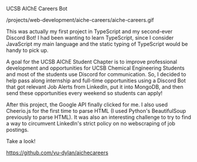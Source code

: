 UCSB AIChE Careers Bot

/projects/web-development/aiche-careers/aiche-careers.gif

This was actually my first project in TypeScript and my second-ever Discord Bot! I had been wanting to learn TypeScript, since I consider JavaScript my main language and the static typing of TypeScript would be handy to pick up.

A goal for the UCSB AIChE Student Chapter is to improve professional development and opportunities for UCSB Chemical Engineering Students and most of the students use Discord for communication. So, I decided to help pass along internship and full-time opportunities using a Discord Bot that got relevant Job Alerts from LinkedIn, put it into MongoDB, and then send these opportunities every weekend so students can apply!

After this project, the Google API finally clicked for me. I also used Cheerio.js for the first time to parse HTML (I used Python's BeautifulSoup previously to parse HTML). It was also an interesting challenge to try to find a way to circumvent LinkedIn's strict policy on no webscraping of job postings.

Take a look!

https://github.com/vu-dylan/aichecareers
